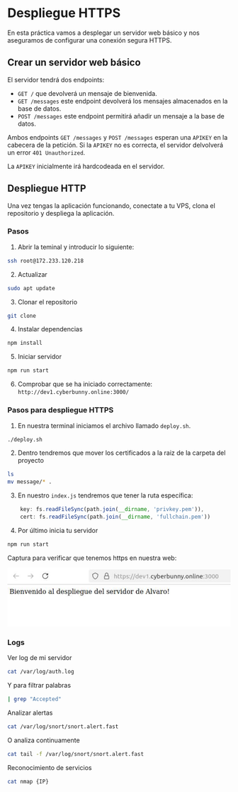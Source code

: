 # Despliegue HTTPS

En esta práctica vamos a desplegar un servidor web básico y nos aseguramos de configurar una conexión segura HTTPS.

## Crear un servidor web básico

El servidor tendrá dos endpoints:

- `GET /` que devolverá un mensaje de bienvenida.
- `GET /messages` este endpoint devolverá los mensajes almacenados en la base de datos.
- `POST /messages` este endpoint permitirá añadir un mensaje a la base de datos.

Ambos endpoints `GET /messages` y `POST /messages` esperan una `APIKEY` en la cabecera de la petición. Si la `APIKEY` no es correcta, el servidor delvolverá un error `401 Unauthorized`.

La `APIKEY` inicialmente irá hardcodeada en el servidor.

## Despliegue HTTP

Una vez tengas la aplicación funcionando, conectate a tu VPS, clona el repositorio y despliega la aplicación.

### Pasos

1. Abrir la teminal y introducir lo siguiente:
```bash
ssh root@172.233.120.218
```

2. Actualizar
```bash
sudo apt update
```

3. Clonar el repositorio
```bash
git clone
```

4. Instalar dependencias
```bash
npm install
```

5. Iniciar servidor
```bash
npm run start
```

6. Comprobar que se ha iniciado correctamente:
`http://dev1.cyberbunny.online:3000/`

### Pasos para despliegue HTTPS

1. En nuestra terminal iniciamos el archivo llamado `deploy.sh`.
```bash
./deploy.sh
```

2. Dentro tendremos que mover los certificados a la raiz de la carpeta del proyecto
```bash
ls
mv message/* .
```

3. En nuestro `index.js` tendremos que tener la ruta específica:
```js
    key: fs.readFileSync(path.join(__dirname, 'privkey.pem')),
    cert: fs.readFileSync(path.join(__dirname, 'fullchain.pem'))
```

4. Por último inicia tu servidor
```bash
npm run start
```
Captura para verificar que tenemos https en nuestra web:

![No aparece la imagen](./images/captura_https.jpg)

### Logs

Ver log de mi servidor
```bash
cat /var/log/auth.log 
```

Y para filtrar palabras
```bash
| grep "Accepted"
```

Analizar alertas
```bash
cat /var/log/snort/snort.alert.fast
```
O analiza continuamente
```bash
cat tail -f /var/log/snort/snort.alert.fast
```

Reconocimiento de servicios
```bash
cat nmap {IP}
```

